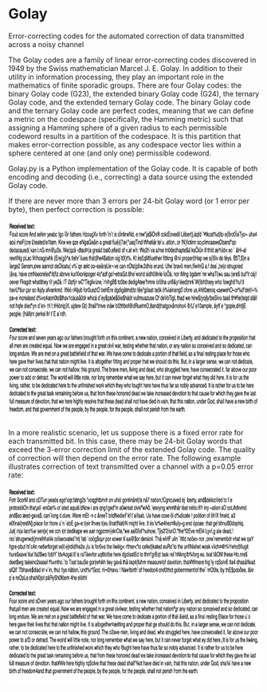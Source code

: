 # Golay
Error-correcting codes for the automated correction of data transmitted across a noisy channel

The Golay codes are a family of linear error-correcting codes discovered in 1949 by the Swiss mathematician Marcel J. E. Golay. In addition to their utility in information processing, they play an important role in the mathematics of finite sporadic groups. There are four Golay codes: the binary Golay code (G23), the extended binary Golay code (G24), the ternary Golay code, and the extended ternary Golay code. The binary Golay code and the ternary Golay code are perfect codes, meaning that we can define a metric on the codespace (specifically, the Hamming metric) such that assigning a Hamming sphere of a given radius to each permissible codeword results in a partition of the codespace. It is this partition that makes error-correction possible, as any codespace vector lies within a sphere centered at one (and only one) permissible codeword.

Golay.py is a Python implementation of the Golay code. It is capable of both encoding and decoding (i.e., correcting) a data source using the extended Golay code. 

If there are never more than 3 errors per 24-bit Golay word (or 1 error per byte), then perfect correction is possible:

<img src="example1.png" alt="example" width="850" height="400" />

In a more realistic scenario, let us suppose there is a fixed error rate for each transmitted bit. In this case, there may be 24-bit Golay words that exceed the 3-error correction limit of the extended Golay code. The quality of correction will then depend on the error rate. The following example illustrates correction of text transmitted over a channel with a p=0.05 error rate:

<img src="example2.png" alt="example" width="850" height="400" />
